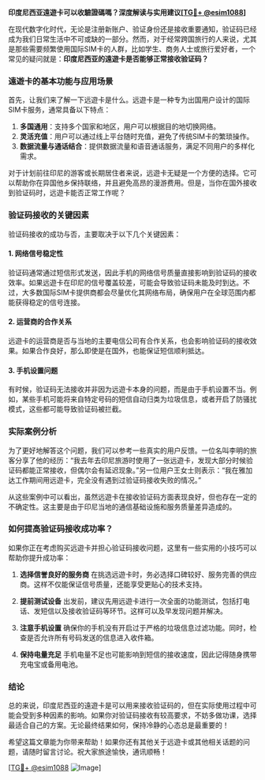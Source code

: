**印度尼西亚遠遊卡可以收驗證碼嗎？深度解读与实用建议[[TG💪+ @esim1088](https://t.me/s/esim1088)]**

在现代数字化时代，无论是注册新账户、验证身份还是接收重要通知，验证码已经成为我们日常生活中不可或缺的一部分。然而，对于经常跨国旅行的人来说，尤其是那些需要频繁使用国际SIM卡的人群，比如学生、商务人士或旅行爱好者，一个常见的疑问就是：**印度尼西亚的遠遊卡是否能够正常接收验证码？**

### 遠遊卡的基本功能与应用场景

首先，让我们来了解一下远遊卡是什么。远遊卡是一种专为出国用户设计的国际SIM卡服务，通常具备以下特点：

1. **多国通用**：支持多个国家和地区，用户可以根据目的地切换网络。
2. **灵活充值**：用户可以通过线上平台随时充值，避免了传统SIM卡的繁琐操作。
3. **数据流量与通话结合**：提供数据流量和语音通话服务，满足不同用户的多样化需求。

对于计划前往印尼的游客或长期居住者来说，远遊卡无疑是一个方便的选择。它可以帮助你在异国他乡保持联络，并且避免高昂的漫游费用。但是，当你在国外接收到验证码时，远遊卡能否正常工作呢？

### 验证码接收的关键因素

验证码接收的成功与否，主要取决于以下几个关键因素：

#### 1. 网络信号稳定性
验证码通常通过短信形式发送，因此手机的网络信号质量直接影响到验证码的接收效率。如果远遊卡在印尼的信号覆盖较差，可能会导致验证码未能及时到达。不过，大多数国际SIM卡提供商都会尽量优化其网络布局，确保用户在全球范围内都能获得稳定的信号连接。

#### 2. 运营商的合作关系
远遊卡的运营商是否与当地的主要电信公司有合作关系，也会影响验证码的接收效果。如果合作良好，那么即使是在国外，也能保证短信顺利抵达。

#### 3. 手机设置问题
有时候，验证码无法接收并非因为远遊卡本身的问题，而是由于手机设置不当。例如，某些手机可能将来自特定号码的短信自动归类为垃圾信息，或者开启了防骚扰模式，这些都可能导致验证码被拦截。

### 实际案例分析

为了更好地解答这个问题，我们可以参考一些真实的用户反馈。一位名叫李明的旅客分享了他的经历：“我去年去印尼旅游时使用了一张远遊卡，发现大部分时候验证码都能正常接收，但偶尔会有延迟现象。”另一位用户王女士则表示：“我在雅加达工作期间用远遊卡，完全没有遇到过验证码接收失败的情况。”

从这些案例中可以看出，虽然远遊卡在接收验证码方面表现良好，但也存在一定的不确定性。这主要是由于印尼当地的通信基础设施和服务质量差异造成的。

### 如何提高验证码接收成功率？

如果你正在考虑购买远遊卡并担心验证码接收问题，这里有一些实用的小技巧可以帮助你提升成功率：

1. **选择信誉良好的服务商**
   在挑选远遊卡时，务必选择口碑较好、服务完善的供应商。这样不仅能保证信号质量，还能享受更贴心的技术支持。

2. **提前测试设备**
   出发前，建议先用远遊卡进行一次全面的功能测试，包括打电话、发短信以及接收验证码等环节。这样可以及早发现问题并解决。

3. **注意手机设置**
   确保你的手机没有开启过于严格的垃圾信息过滤功能。同时，检查是否允许所有号码发送的信息进入收件箱。

4. **保持电量充足**
   手机电量不足也可能影响到短信的接收速度，因此记得随身携带充电宝或备用电池。

### 结论

总的来说，印度尼西亚的遠遊卡是可以用来接收验证码的，但在实际使用过程中可能会受到多种因素的影响。如果你对验证码接收有较高要求，不妨多做功课，选择最适合自己的方案。无论最终结果如何，保持冷静的心态总是最重要的！

希望这篇文章能为你带来帮助！如果你还有其他关于远遊卡或其他相关话题的问题，请随时留言讨论。祝大家旅途愉快，通讯顺畅！

[[TG💪+ @esim1088](https://t.me/s/esim1088) ![Image](https://i.postimg.cc/4NQfJmqS/Snipaste-2025-05-13-00-14-12.png)]